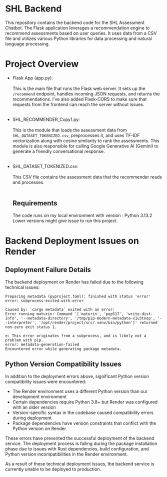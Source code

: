 # SHL Backend

This repository contains the backend code for the SHL Assessment Chatbot. The Flask application leverages a recommendation engine to recommend assessments based on user queries. It uses data from a CSV file and utilizes various Python libraries for data processing and natural language processing.
# Project Overview
+ Flask App (app.py):<br><br>
This is the main file that runs the Flask web server. It sets up the `/recommend` endpoint, handles incoming JSON requests, and returns the recommendations. I’ve also added Flask-CORS to make sure that requests from the frontend can reach the server without issues.<br><br>
+ SHL_RECOMMENDER_Copy1.py:<br><br>
This is the module that loads the assessment data from `SHL_DATASET_TOKENIZED.csv`, preprocesses it, and uses TF-IDF vectorization along with cosine similarity to rank the assessments. This module is also responsible for calling Google Generative AI (Gemini) to generate a friendly conversational response.<br><br>
+ SHL_DATASET_TOKENIZED.csv:<br><br>
  This CSV file contains the assessment data that the recommender reads and processes.<br><br>

  ## Requirements <br>
  The code runs on my local environment with version : Python 3.13.2 <br>
  Lower versions might give issue to run this project.

# Backend Deployment Issues on Render

## Deployment Failure Details

The backend deployment on Render has failed due to the following technical issues:

```
Preparing metadata (pyproject.toml): finished with status 'error'
error: subprocess-exited-with-error

Caused by: `cargo metadata` exited with an error:
Error running maturin: Command '['maturin', 'pep517', 'write-dist-info', '--metadata-directory', '/tmp/pip-modern-metadata-x1u3tnop', '--interpreter', '/opt/render/project/src/.venv/bin/python']' returned non-zero exit status 1.

e: This error originates from a subprocess, and is likely not a problem with pip.
error: metadata-generation-failed
Encountered error while generating package metadata.
```

## Python Version Compatibility Issues

In addition to the deployment errors above, significant Python version compatibility issues were encountered:

- The Render environment uses a different Python version than our development environment
- Certain dependencies require Python 3.8+ but Render was configured with an older version
- Version-specific syntax in the codebase caused compatibility errors during deployment
- Package dependencies have version constraints that conflict with the Python version on Render

These errors have prevented the successful deployment of the backend service. The deployment process is failing during the package installation phase due to issues with Rust dependencies, build configuration, and Python version incompatibilities in the Render environment.

As a result of these technical deployment issues, the backend service is currently unable to be deployed to production.
